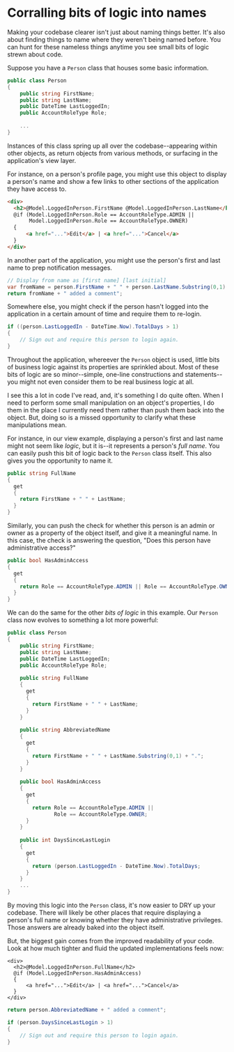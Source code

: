 # Corralling bits of logic into names

Making your codebase clearer isn't just about naming things better. It's also about finding things to name where they weren't being named before. You can hunt for these nameless things anytime you see small bits of logic strewn about code. 

Suppose you have a `Person` class that houses some basic information.

```C#
public class Person
{
    public string FirstName;
    public string LastName;
    public DateTime LastLoggedIn;
    public AccountRoleType Role;
    
    ...
}
```
Instances of this class spring up all over the codebase--appearing within other objects, as return objects from various methods, or surfacing in the application's view layer. 

For instance, on a person's profile page, you might use this object to display a person's name and show a few links to other sections of the application they have access to.

```HTML
<div>
  <h2>@Model.LoggedInPerson.FirstName @Model.LoggedInPerson.LastName</h2>
  @if (Model.LoggedInPerson.Role == AccountRoleType.ADMIN || 
       Model.LoggedInPerson.Role == AccountRoleType.OWNER)
  {
      <a href="...">Edit</a> | <a href="...">Cancel</a>
  }
</div>
```

In another part of the application, you might use the person's first and last name to prep notification messages.

```C#
// Display from name as [first name] [last initial]
var fromName = person.FirstName + " " + person.LastName.Substring(0,1) + ".";
return fromName + " added a comment";
```

Somewhere else, you might check if the person hasn't logged into the application in a certain amount of time and require them to re-login.

```C#
if ((person.LastLoggedIn - DateTime.Now).TotalDays > 1)
{
    // Sign out and require this person to login again.
}
```

Throughout the application, whereever the `Person` object is used, little bits of business logic against its properties are sprinkled about. Most of these bits of logic are so minor--simple, one-line constructions and statements--you might not even consider them to be real business logic at all.

I see this a lot in code I've read, and, it's something I do quite often. When I need to perform some small manipulation on an object's properties, I do them in the place I currently need them rather than push them back into the object. But, doing so is a missed opportunity to clarify what these manipulations mean. 

For instance, in our view example, displaying a person's first and last name might not seem like _logic_, but it is--it represents a person's _full name_. You can easily push this bit of logic back to the `Person` class itself. This also gives you the opportunity to name it.

```C#
public string FullName
{
  get
  {
    return FirstName + " " + LastName;
  }
}  
```

Similarly, you can push the check for whether this person is an admin or owner as a property of the object itself, and give it a meaningful name. In this case, the check is answering the question, "Does this person have administrative access?"

```C#
public bool HasAdminAccess
{
  get
  {
    return Role == AccountRoleType.ADMIN || Role == AccountRoleType.OWNER;
  }
}  
```

We can do the same for the other _bits of logic_ in this example. Our `Person` class now evolves to something a lot more powerful:

```C#
public class Person
{
    public string FirstName;
    public string LastName;
    public DateTime LastLoggedIn;
    public AccountRoleType Role;
    
    public string FullName
    {
      get
      {
        return FirstName + " " + LastName;
      }
    }  
    
    public string AbbreviatedName
    {
      get
      {
        return FirstName + " " + LastName.Substring(0,1) + ".";
      }
    } 
    
    public bool HasAdminAccess
    {
      get
      {
        return Role == AccountRoleType.ADMIN || 
               Role == AccountRoleType.OWNER;
      }
    } 
    
    public int DaysSinceLastLogin
    {
      get
      {
        return (person.LastLoggedIn - DateTime.Now).TotalDays;
      }
    } 
    ...
}
```

By moving this logic into the `Person` class, it's now easier to DRY up your codebase. There will likely be other places that require displaying a person's full name or knowing whether they have administrative privileges. Those answers are already baked into the object itself.

But, the biggest gain comes from the improved readability of your code. Look at how much tighter and fluid the updated implementations feels now:

```
<div>
  <h2>@Model.LoggedInPerson.FullName</h2>
  @if (Model.LoggedInPerson.HasAdminAccess)
  {
      <a href="...">Edit</a> | <a href="...">Cancel</a>
  }
</div>
```

```C#
return person.AbbreviatedName + " added a comment";
```

```C#
if (person.DaysSinceLastLogin > 1)
{
    // Sign out and require this person to login again.
}
```



